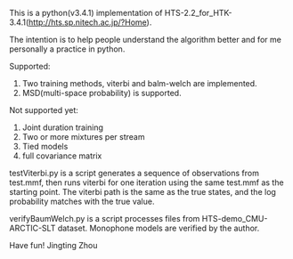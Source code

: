 This is a python(v3.4.1) implementation of HTS-2.2_for_HTK-3.4.1(http://hts.sp.nitech.ac.jp/?Home).

The intention is to help people understand the algorithm better and 
for me personally a practice in python. 

Supported:
1. Two training methods, viterbi and balm-welch are implemented. 
2. MSD(multi-space probability) is supported.

Not supported yet:
1. Joint duration training 
2. Two or more mixtures per stream
3. Tied models
4. full covariance matrix

testViterbi.py is a script generates a sequence of observations from test.mmf, 
then runs viterbi for one iteration using the same test.mmf as the starting point.
The viterbi path is the same as the true states, and the log probability matches with the true value.

verifyBaumWelch.py is a script processes files from HTS-demo_CMU-ARCTIC-SLT dataset. 
Monophone models are verified by the author. 

Have fun!
Jingting Zhou
